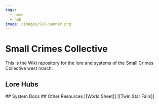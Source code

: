 ```yaml
---
tags:
  - home
  - hub
image: /Images/SCC-banner.png
---
```

# Small Crimes Collective
This is the Wiki repository for the lore and systems of the Small Crimes Collective west march.
## Lore Hubs
<List dir="/Lore/Hubs"/>
## System Docs
<List dir="/System"/>
## Other Resources
[[World Sheet]] 
[[Twin Star Falls]]